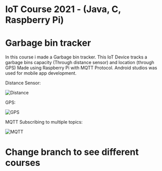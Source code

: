 # IoT Course 2021 - (Java, C, Raspberry Pi)
# Garbage bin tracker

In this course i made a Garbage bin tracker. This IoT Device tracks a garbage bins capacity (Through distance sensor) and location (through GPS)
Made using Raspberry Pi with MQTT Protocol. Android studios was used for mobile app development.

Distance Sensor:


![Distance](https://user-images.githubusercontent.com/37656342/214792698-788f132a-2894-4b6c-97ee-ec4de42c3662.gif)


GPS:


![GPS](https://user-images.githubusercontent.com/37656342/214790967-4279a697-a8cb-4e8e-926e-eac4ddafb65d.gif)

MQTT Subscribing to multiple topics:

![MQTT](https://user-images.githubusercontent.com/37656342/214793724-48f19320-82c3-4b7f-be0e-c8f422e6e5e3.gif)




# Change branch to see different courses
